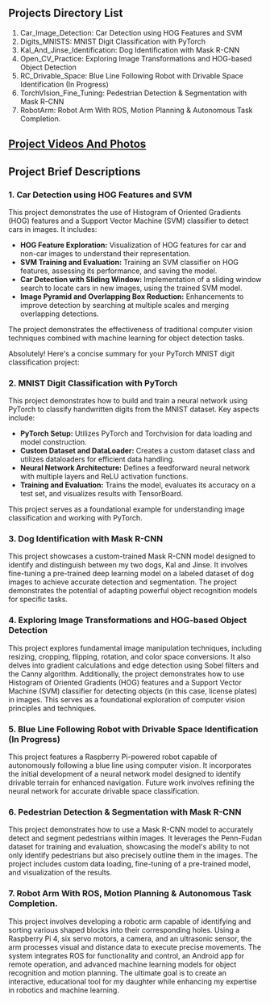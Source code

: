 ## Projects Directory List

1. Car_Image_Detection: Car Detection using HOG Features and SVM
2. Digits_MNISTS: MNIST Digit Classification with PyTorch
3. Kal_And_Jinse_Identification: Dog Identification with Mask R-CNN
4. Open_CV_Practice: Exploring Image Transformations and HOG-based Object Detection
5. RC_Drivable_Space: Blue Line Following Robot with Drivable Space Identification (In Progress)
6. TorchVIsion_Fine_Tuning: Pedestrian Detection & Segmentation with Mask R-CNN
7. RobotArm: Robot Arm With ROS, Motion Planning & Autonomous Task Completion.

## [Project Videos And Photos](https://photos.app.goo.gl/3fAxFvL1wRNHpS4T6)

## Project Brief Descriptions

### 1. **Car Detection using HOG Features and SVM**

This project demonstrates the use of Histogram of Oriented Gradients (HOG) features and a Support Vector Machine (SVM) classifier to detect cars in images. It includes:

* **HOG Feature Exploration:**  Visualization of HOG features for car and non-car images to understand their representation.
* **SVM Training and Evaluation:** Training an SVM classifier on HOG features, assessing its performance, and saving the model.
* **Car Detection with Sliding Window:**  Implementation of a sliding window search to locate cars in new images, using the trained SVM model.
* **Image Pyramid and Overlapping Box Reduction:**  Enhancements to improve detection by searching at multiple scales and merging overlapping detections.

The project demonstrates the effectiveness of traditional computer vision techniques combined with machine learning for object detection tasks.

Absolutely! Here's a concise summary for your PyTorch MNIST digit classification project:

### 2. **MNIST Digit Classification with PyTorch**

This project demonstrates how to build and train a neural network using PyTorch to classify handwritten digits from the MNIST dataset. Key aspects include:

* **PyTorch Setup:** Utilizes PyTorch and Torchvision for data loading and model construction.
* **Custom Dataset and DataLoader:** Creates a custom dataset class and utilizes dataloaders for efficient data handling.
* **Neural Network Architecture:** Defines a feedforward neural network with multiple layers and ReLU activation functions.
* **Training and Evaluation:** Trains the model, evaluates its accuracy on a test set, and visualizes results with TensorBoard.

This project serves as a foundational example for understanding image classification and working with PyTorch.

### 3. **Dog Identification with Mask R-CNN**

This project showcases a custom-trained Mask R-CNN model designed to identify and distinguish between my two dogs, Kal and Jinse. It involves fine-tuning a pre-trained deep learning model on a labeled dataset of dog images to achieve accurate detection and segmentation. The project demonstrates the potential of adapting powerful object recognition models for specific tasks.

### 4. **Exploring Image Transformations and HOG-based Object Detection**

This project explores fundamental image manipulation techniques, including resizing, cropping, flipping, rotation, and color space conversions. It also delves into gradient calculations and edge detection using Sobel filters and the Canny algorithm. Additionally, the project demonstrates how to use Histogram of Oriented Gradients (HOG) features and a Support Vector Machine (SVM) classifier for detecting objects (in this case, license plates) in images. This serves as a foundational exploration of computer vision principles and techniques.

### 5. **Blue Line Following Robot with Drivable Space Identification (In Progress)**

This project features a Raspberry Pi-powered robot capable of autonomously following a blue line using computer vision. It incorporates the initial development of a neural network model designed to identify drivable terrain for enhanced navigation. Future work involves refining the neural network for accurate drivable space classification.

### 6. **Pedestrian Detection & Segmentation with Mask R-CNN**

This project demonstrates how to use a Mask R-CNN model to accurately detect and segment pedestrians within images. It leverages the Penn-Fudan dataset for training and evaluation, showcasing the model's ability to not only identify pedestrians but also precisely outline them in the images. The project includes custom data loading, fine-tuning of a pre-trained model, and visualization of the results.

### 7. **Robot Arm With ROS, Motion Planning & Autonomous Task Completion.**

This project involves developing a robotic arm capable of identifying and sorting various shaped blocks into their corresponding holes. Using a Raspberry Pi 4, six servo motors, a camera, and an ultrasonic sensor, the arm processes visual and distance data to execute precise movements. The system integrates ROS for functionality and control, an Android app for remote operation, and advanced machine learning models for object recognition and motion planning. The ultimate goal is to create an interactive, educational tool for my daughter while enhancing my expertise in robotics and machine learning.
